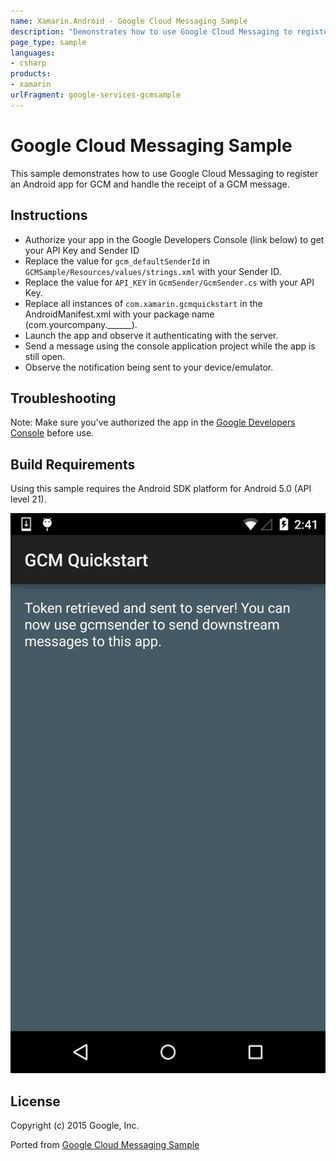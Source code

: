 ```yaml
---
name: Xamarin.Android - Google Cloud Messaging Sample
description: "Demonstrates how to use Google Cloud Messaging to register an Android app for GCM and handle the receipt of a GCM message"
page_type: sample
languages:
- csharp
products:
- xamarin
urlFragment: google-services-gcmsample
---
```

# Google Cloud Messaging Sample

This sample demonstrates how to use Google Cloud Messaging to register an Android app for GCM and handle the receipt of a GCM message.

## Instructions

* Authorize your app in the Google Developers Console (link below) to get your API Key and Sender ID
* Replace the value for `gcm_defaultSenderId` in `GCMSample/Resources/values/strings.xml` with your Sender ID.
* Replace the value for `API_KEY` in `GcmSender/GcmSender.cs` with your API Key.
* Replace all instances of `com.xamarin.gcmquickstart` in the AndroidManifest.xml with your package name (com.yourcompany.______).
* Launch the app and observe it authenticating with the server.
* Send a message using the console application project while the app is still open.
* Observe the notification being sent to your device/emulator.

## Troubleshooting

Note: Make sure you've authorized the app in the [Google Developers Console](https://developers.google.com/mobile/add) before use.

## Build Requirements

Using this sample requires the Android SDK platform for Android 5.0 (API level 21).

![Google Cloud Messaging Sample application screenshot](Screenshots/Screenshot1.png "Google Cloud Messaging Sample application screenshot")

## License

Copyright (c) 2015 Google, Inc.

Ported from [Google Cloud Messaging Sample](https://github.com/googlesamples/google-services/tree/master/android/gcm)
